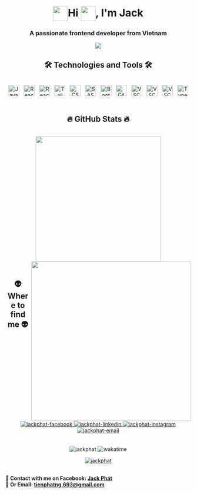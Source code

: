 <!-- JackPhat -->
<h1 align="center"><img align="center" src="https://media.tenor.com/MdI9bTt7NMgAAAAi/good-evening-hand-wave.gif" width="40" height="40"/>Hi <img align="center" src="https://media.tenor.com/e3GqicbfhMYAAAAi/get-greeting-get-greetings.gif" width="40" height="40" />, I'm Jack</h1>
<h3 align="center">A passionate frontend developer from Vietnam</h3>
<p align="center" >
  <img src="https://media1.tenor.com/m/K3OBpzsXzxYAAAAC/cat-nyan-cat.gif" />
  </p>
<h2 align="center">🛠 Technologies and Tools 🛠</h2>
<br>
<!-- https://simpleicons.org/ -->
<div align="center">
<span><img src="https://img.shields.io/badge/HTML5-E34F26?style=for-the-badge&logo=html5&logoColor=white" alt="JavaScript logo" title="JavaScript" height="30" /></span>
&nbsp;
<span><img src="https://img.shields.io/badge/ReactJS-00daf8?style=for-the-badge&logo=react&logoColor=white" alt="ReactJS logo" title="ReactJS" height="30" /></span>
&nbsp;
<span><img src="https://img.shields.io/badge/JavaScript-F7DF1E?style=for-the-badge&logo=javascript&logoColor=black" alt="ReactJS logo" title="Javascript" height="30" /></span>
&nbsp;
<span><img src="https://img.shields.io/badge/TailwindCSS-38B2AC?style=for-the-badge&logo=tailwind-css&logoColor=white" alt="TailwindCSS logo" title="TailwindCSS" height="30" /></span>
&nbsp;
<span><img src="https://img.shields.io/badge/CSS3-1572B6?style=for-the-badge&logo=css3&logoColor=white" alt="CSS3 logo" title="CSS3" height="30" /></span>
&nbsp;
<span><img src="https://img.shields.io/badge/Sass-CC6699?style=for-the-badge&logo=sass&logoColor=white" alt="SASS logo" title="SASS" height="30" /></span>
&nbsp;
<span><img src="https://img.shields.io/badge/Bootstrap-7952B3?style=for-the-badge&logo=bootstrap&logoColor=white" alt="Bootstrap logo" title="Bootstrap" height="30" /></span>
&nbsp;
<span><img src="https://img.shields.io/badge/git-F05032?style=for-the-badge&logo=git&logoColor=white" alt="Git logo" title="Git" height="30" /></span>
&nbsp;
<span><img src="https://img.shields.io/badge/VSCode-007ACC?style=for-the-badge&logo=visual-studio-code&logoColor=white" alt="VSCode logo" title="VSCode" height="30" /></span>
&nbsp;
<span><img src="https://img.shields.io/badge/Framer-007ACC?style=for-the-badge&logo=Framer&logoColor=white" alt="VSCode logo" title="VSCode" height="30" /></span>
&nbsp;
<span><img src="https://img.shields.io/badge/vite-%23646CFF.svg?style=for-the-badge&logo=vite&logoColor=white" alt="VSCode logo" title="VSCode" height="30" /></span>
&nbsp;
<span><img src="https://img.shields.io/badge/typescript-%23007ACC.svg?style=for-the-badge&logo=typescript&logoColor=white" alt="TypeScript logo" title="Typescript" height="30" /></span>
</div>

<br />
<h2 align="center">🔥 GitHub Stats 🔥</h2>
<!-- https://github.com/anuraghazra/github-readme-stats -->
<br>
<div align=center>
  <a href="#" title="Jack">
    <img width="340" align="center" src="https://github-readme-stats.vercel.app/api/top-langs/?username=PhatJack&layout=compact&theme=dracula&border_color=61dafb&hide_border=true" />
  </a>
  <a href="#" title="JackPhatdev">
    <img align="right" width="434" src="https://github-readme-stats.vercel.app/api?username=PhatJack&show_icons=true&theme=dracula&border_color=61dafb&hide_border=true" />
  </a>
</div>

<br>
<h2 align="center">👽 Where to find me 👽</h2>
<br>
<!-- https://icons8.com -->
<div align="center">
  <a href="https://www.facebook.com/jack.willam2003/" target="blank">
    <img src="https://img.icons8.com/bubbles/100/000000/facebook-new.png" alt="jackphat-facebook" />
  </a>
  <a href="https://www.linkedin.com/in/phat-nguyen-tien-733397286/" target="blank">
    <img src="https://img.icons8.com/bubbles/100/000000/linkedin.png" alt="jackphat-linkedin" />
  </a>
  <a href="https://www.instagram.com/tuila_tien_phat/" target="blank">
    <img src="https://img.icons8.com/bubbles/100/000000/instagram.png" alt="jackphat-instagram" />
  </a>
  <a href="mailto:tienphatng.693@gmail.com" target="top">
    <img src="https://img.icons8.com/bubbles/100/000000/apple-mail.png" alt="jackphat-email" />
  </a>
</div>

<br>
<br>
<div align="center">
<span align="center"> <img src="https://komarev.com/ghpvc/?username=PhatJack&label=Profile%20views&color=0e75b6&style=flat" alt="jackphat" /> </span>
<span><img src="https://wakatime.com/badge/user/d6664d78-1388-4852-bd87-7a50ada7c28d.svg" alt="wakatime" /></span>
</div>
<p align="center"> <a href="https://github.com/ryo-ma/github-profile-trophy"><img src="https://github-profile-trophy.vercel.app/?username=PhatJack&theme=onedark" alt="jackphat" /></a> </p>

<p>
  <br>
  <strong>🔗 Contact with me on Facebook: <a href="https://www.facebook.com/jack.willam2003/" target="_blank">Jack Phát</a></strong>
  <br>
  <strong>📧 Or Email: <a href="mailto:tienphatng.693@gmail.com" target="_top">tienphatng.693@gmail.com</a></strong>
</p>
